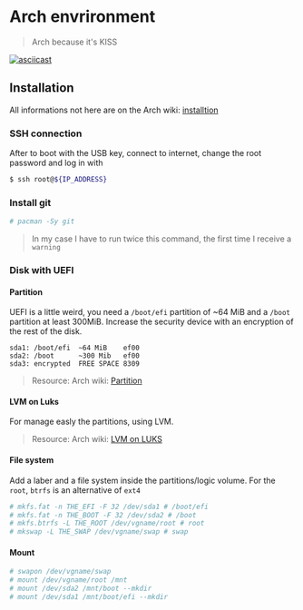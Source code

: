 # Arch envrironment

> Arch because it's KISS

[![asciicast](https://asciinema.org/a/510943.svg)](https://asciinema.org/a/510943?t=5)

## Installation

All informations not here are on the Arch wiki: [installtion](https://wiki.archlinux.org/title/Installation_guide)

### SSH connection

After to boot with the USB key, connect to internet, change the root password and log in with

```sh
$ ssh root@${IP_ADDRESS}
```

### Install git

```sh
# pacman -Sy git
```

> In my case I have to run twice this command, the first time I receive a `warning`

### Disk with UEFI

#### Partition

UEFI is a little weird, you need a `/boot/efi` partition of ~64 MiB and a `/boot` partition at least 300MiB.
Increase the security device with an encryption of the rest of the disk.

```lsblk
sda1: /boot/efi  ~64 MiB    ef00
sda2: /boot      ~300 Mib   ef00
sda3: encrypted  FREE SPACE 8309
```

> Resource: Arch wiki: [Partition](https://wiki.archlinux.org/title/Partitioning)

#### LVM on Luks

For manage easly the partitions, using LVM.

> Resource: Arch wiki: [LVM on LUKS](https://wiki.archlinux.org/title/Dm-crypt/Encrypting_an_entire_system#LVM_on_LUKS)

#### File system

Add a laber and a file system inside the partitions/logic volume. For the `root`, `btrfs` is an alternative of `ext4`

```sh
# mkfs.fat -n THE_EFI -F 32 /dev/sda1 # /boot/efi
# mkfs.fat -n THE_BOOT -F 32 /dev/sda2 # /boot
# mkfs.btrfs -L THE_ROOT /dev/vgname/root # root
# mkswap -L THE_SWAP /dev/vgname/swap # swap
```

#### Mount

```sh
# swapon /dev/vgname/swap
# mount /dev/vgname/root /mnt
# mount /dev/sda2 /mnt/boot --mkdir
# mount /dev/sda1 /mnt/boot/efi --mkdir
```
